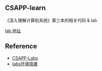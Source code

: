 ## CSAPP-learn

《深入理解计算机系统》第三本的相关代码 & lab

[lab 地址](http://csapp.cs.cmu.edu/3e/labs.html)

## Reference

- [CSAPP-Labs](https://github.com/Exely/CSAPP-Labs)
- [labs环境搭建](https://blog.csdn.net/aawoe/article/details/107104947)
